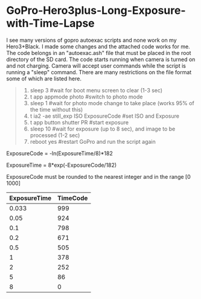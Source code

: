 # GoPro-Hero3plus-Long-Exposure-with-Time-Lapse

I see many versions of gopro autoexac scripts and none work on my Hero3+Black. I made some changes and the attached code works for me. The code belongs in an "autoexac.ash" file that must be placed in the root directory of the SD card. The code starts running when camera is turned on and not charging. Camera will accept user commands while the script is running a "sleep" command. There are many restrictions on the file format some of which are listed here.

> 1. sleep 3                               #wait for boot menu screen to clear (1-3 sec)
> 2. t app appmode photo                   #switch to photo mode
> 3. sleep 1                               #wait for photo mode change to take place (works 95% of the time without this)
> 4. t ia2 -ae still_exp ISO ExposureCode  #set ISO and Exposure
> 5. t app button shutter PR               #start exposure
> 6. sleep 10                              #wait for exposure (up to 8 sec), and image to be processed (1-2 sec)
> 7. reboot yes                            #restart GoPro and run the script again

ExposureCode = -ln(ExposureTime/8)*182

ExposureTime = 8*exp(-ExposureCode/182)

ExposureCode must be rounded to the nearest integer and in the range [0 1000]

ExposureTime|TimeCode
------------|---------
0.033       |     999
0.05        |     924
0.1         |     798
0.2         |     671
0.5         |     505
1           |     378
2           |     252
5           |      86
8           |       0
 

